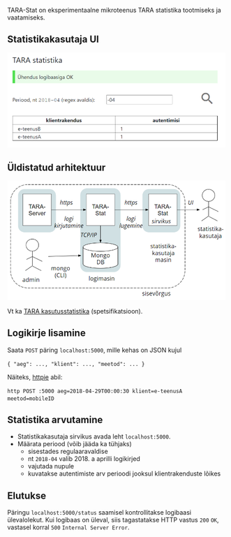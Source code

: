 TARA-Stat on eksperimentaalne mikroteenus TARA statistika tootmiseks ja vaatamiseks.

## Statistikakasutaja UI

<img src='docs/Capture.PNG' width= "500">

## Üldistatud arhitektuur

<img src='docs/Arhi.PNG' width= "500">

Vt ka [TARA kasutusstatistika](https://e-gov.github.io/TARA-Doku/Statistika) (spetsifikatsioon).

## Logikirje lisamine

Saata `POST` päring `localhost:5000`, mille kehas on JSON kujul

`{ "aeg": ..., "klient": ..., "meetod": ... }`

Näiteks, [httpie](https://httpie.org/) abil:

`http POST :5000 aeg=2018-04-29T00:00:30 klient=e-teenusA meetod=mobileID`

## Statistika arvutamine

- Statistikakasutaja sirvikus avada leht `localhost:5000`.
- Määrata periood (võib jääda ka tühjaks)
  - sisestades regulaaravaldise
  - nt `2018-04` valib 2018. a aprilli logikirjed
  - vajutada nupule
  - kuvatakse autentimiste arv perioodi jooksul klientrakenduste lõikes

## Elutukse

Päringu `localhost:5000/status` saamisel kontrollitakse logibaasi ülevalolekut. Kui logibaas on üleval, siis tagastatakse HTTP vastus `200` `OK`, vastasel korral `500` `Internal Server Error`.
